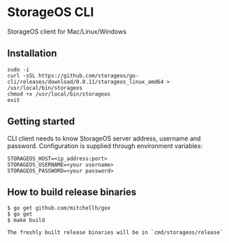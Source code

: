 # StorageOS CLI

StorageOS client for Mac/Linux/Windows

## Installation

```
sudo -i
curl -sSL https://github.com/storageos/go-cli/releases/download/0.0.11/storageos_linux_amd64 > /usr/local/bin/storageos
chmod +x /usr/local/bin/storageos
exit
```


## Getting started

CLI client needs to know StorageOS server address, username and password. Configuration is supplied through
environment variables:

```
STORAGEOS_HOST=<ip_address:port>
STORAGEOS_USERNAME=<your username>
STORAGEOS_PASSWORD=<your password>
```


## How to build release binaries

```
$ go get github.com/mitchellh/gox
$ go get
$ make build

The freshly built release binaries will be in `cmd/storageos/release`
```
